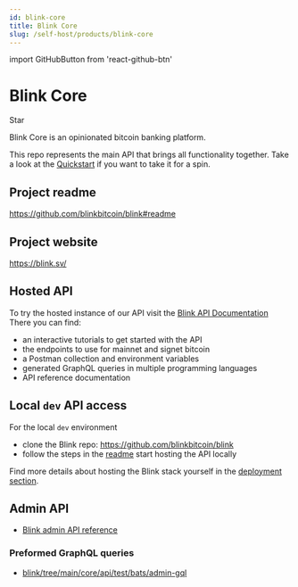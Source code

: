 ```yaml
---
id: blink-core
title: Blink Core
slug: /self-host/products/blink-core
---
```


import GitHubButton from 'react-github-btn'

# Blink Core

<GitHubButton href="https://github.com/blinkbitcoin/blink" data-color-scheme="no-preference: dark; light: light; dark: dark;" data-icon="octicon-star" data-size="large" data-show-count="true" aria-label="Star blinkbitcoin/blink on GitHub">Star</GitHubButton>
<div style={{ marginBottom: 20 }}></div>

Blink Core is an opinionated bitcoin banking platform.

This repo represents the main API that brings all functionality together. Take a look at the [Quickstart](https://github.com/blinkbitcoin/blink/tree/main/quickstart) if you want to take it for a spin.

## Project readme

https://github.com/blinkbitcoin/blink#readme

## Project website

https://blink.sv/

## Hosted API
To try the hosted instance of our API visit the [Blink API Documentation](https://dev.blink.sv/api)<br />
There you can find:
* an interactive tutorials to get started with the API
* the endpoints to use for mainnet and signet bitcoin
* a Postman collection and environment variables
* generated GraphQL queries in multiple programming languages
* API reference documentation

## Local `dev` API access
For the local `dev` environment
* clone the Blink repo: https://github.com/blinkbitcoin/blink
* follow the steps in the [readme](https://github.com/blinkbitcoin/blink/tree/main?tab=readme-ov-file#local-development-setup) start hosting the API locally

Find more details about hosting the Blink stack yourself in the [deployment section](/self-host/deployment/).

## Admin API
* [Blink admin API reference](https://dev.blink.sv/admin-api-reference.html)

### Preformed GraphQL queries
* [blink/tree/main/core/api/test/bats/admin-gql](https://github.com/blinkbitcoin/blink/tree/main/core/api/test/bats/admin-gql)
